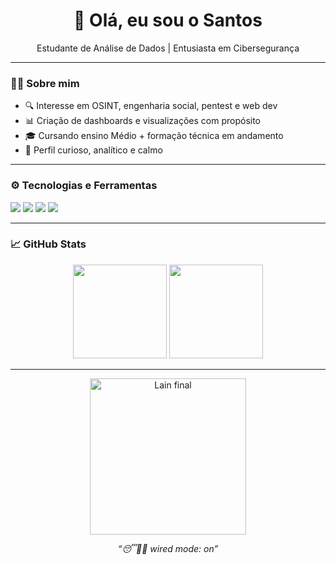 <h1 align="center">👾 Olá, eu sou o Santos</h1>
<p align="center">
  Estudante de Análise de Dados | Entusiasta em Cibersegurança
</p>

---

### 👨‍💻 Sobre mim

- 🔍 Interesse em OSINT, engenharia social, pentest e web dev
- 📊 Criação de dashboards e visualizações com propósito
- 🎓 Cursando ensino Médio + formação técnica em andamento
- 🧠 Perfil curioso, analítico e calmo

---

### ⚙️ Tecnologias e Ferramentas

<p align="left">
  <img src="https://img.shields.io/badge/HTML5-E34F26?style=for-the-badge&logo=html5&logoColor=white" />
  <img src="https://img.shields.io/badge/CSS3-1572B6?style=for-the-badge&logo=css3&logoColor=white" />
  <img src="https://img.shields.io/badge/JavaScript-F7DF1E?style=for-the-badge&logo=javascript&logoColor=black" />
  <img src="https://img.shields.io/badge/Power%20BI-F2C811?style=for-the-badge&logo=powerbi&logoColor=black" />
</p>

---

### 📈 GitHub Stats

<p align="center">
  <img src="https://github-readme-stats.vercel.app/api?username=Santosxbk&show_icons=true&theme=tokyonight" height="150"/>
  <img src="https://github-readme-stats.vercel.app/api/top-langs/?username=Santosxbk&layout=compact&theme=tokyonight" height="150"/>
</p>

---

<p align="center">
  <img src="https://media.tenor.com/dgHbAFZMeY0AAAAC/rubizrizoe-rubiz-zoe.gif" width="250px" alt="Lain final" />
</p>

<p align="center">
  <i>“😴👨‍💻 wired mode: on”</i>
</p>

